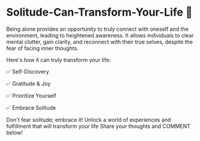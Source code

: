 # Solitude-Can-Transform-Your-Life 🚀
Being alone provides an opportunity to truly connect with oneself and the environment, leading to heightened awareness.
It allows individuals to clear mental clutter, gain clarity, and reconnect with their true selves, despite the fear of facing inner thoughts.

Here's how it can truly transform your life:

✅ Self-Discovery

✅ Gratitude & Joy

✅ Prioritize Yourself

✅ Embrace Solitude

Don't fear solitude; embrace it! Unlock a world of experiences and fulfillment that will transform your life
Share your thoughts and COMMENT below!
